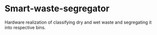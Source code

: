 # Smart-waste-segregator

Hardware realization of classifying dry and wet waste and segregating it into respective bins.

